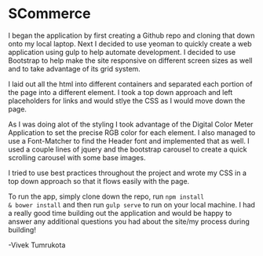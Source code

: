 # SCommerce

I began the application by first creating a Github repo and cloning that down onto my local laptop. Next I decided to use yeoman to quickly create a web application using gulp to help automate development. I decided to use Bootstrap to help make the site responsive on different screen sizes as well and to take advantage of its grid system.

I laid out all the html into different containers and separated each portion of the page into a different element. I took a top down approach and left placeholders for links and would stlye the CSS as I would move down the page.

As I was doing alot of the styling I took advantage of the Digital Color Meter Application to set the precise RGB color for each element. I also managed to use a Font-Matcher to find the Header font and implemented that as well. I used a couple lines of jquery and the bootstrap carousel to create a quick scrolling carousel with some base images. 

I tried to use best practices throughout the project and wrote my CSS in a top down approach so that it flows easily with the page. 

To run the app, simply clone down the repo, run <code>npm install & bower install</code> and then run <code>gulp serve</code> to run on your local machine. I had a really good time building out the application and would be happy to answer any additional questions you had about the site/my process during building!

-Vivek Tumrukota
